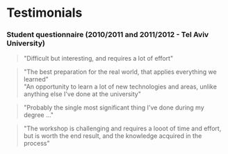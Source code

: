 # Testimonials

### Student questionnaire (2010/2011 and 2011/2012 - Tel Aviv University)
>"Difficult but interesting, and requires a lot of effort"  

>"The best preparation for the real world, that applies everything we learned"  
>"An opportunity to learn a lot of new technologies and areas, unlike anything else I've done at the university"  

>"Probably the single most significant thing I've done during my degree ..."  

>"The workshop is challenging and requires a looot of time and effort, but is worth the end result, and the knowledge acquired in the process"
